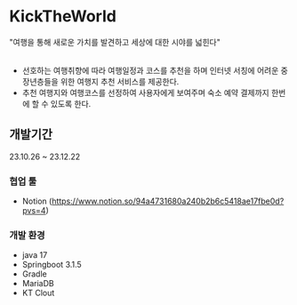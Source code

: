 # KickTheWorld
"여행을 통해 새로운 가치를 발견하고 세상에 대한 시야를 넓힌다" <br><br>
- 선호하는 여행취향에 따라 여행일정과 코스를 추천을 하며 인터넷 서칭에 어려운 중장년층들을 위한 여행지 추천 서비스를 제공한다.
- 추천 여행지와 여행코스를 선정하여 사용자에게 보여주며 숙소 예약 결제까지 한번에 할 수 있도록 한다. <br>
  

## 개발기간
23.10.26 ~ 23.12.22

### 협업 툴
- Notion (https://www.notion.so/94a4731680a240b2b6c5418ae17fbe0d?pvs=4)

### 개발 환경
- java 17
- Springboot 3.1.5
- Gradle
- MariaDB
- KT Clout
